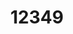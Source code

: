 ---
title: '12349'
categories:
  - ENI2
  - VES2
  - PLS2
description: Demonstrate knowledge of time management
pdf: 'https://www.nzqa.govt.nz/nqfdocs/units/pdf/12349.pdf'
level: '2'
credits: '3'
assessment: Internal
---